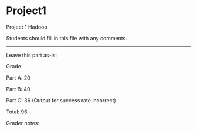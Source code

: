 # Project1
Project 1 Hadoop

Students should fill in this file with any comments.


------
Leave this part as-is:

Grade

Part A: 20

Part B: 40

Part C: 36 (Output for success rate incorrect)

Total: 96

Grader notes:
